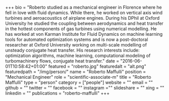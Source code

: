 +++
bio = "Roberto studied as a mechanical engineer in Florence where he fell in love with fluid dynamics. While there, he worked on vertical axis wind turbines and aeroacoustics of airplane engines. During his DPhil at Oxford University he studied the coupling between aerodynamics and heat transfer in the hottest components of gas turbines using numerical modelling. He has worked at von Karman Institute for Fluid Dynamics on machine learning tools for automated optimization systems and is now a post-doctoral researcher at Oxford University working on multi-scale modelling of unsteady conjugate heat transfer. His research interests include: optimization algorithms, machine learning, computational modeling of turbomachinery flows, conjugate heat transfer."
date = "2016-06-01T10:58:42+01:00"
featured = "roberto.jpg"
featuredalt = "alt.png"
featuredpath = "/img/person/"
name = "Roberto Maffulli"
position = "Mechanical Engineer"
role = "scientific-associate-m"
title = "Roberto Maffulli"
type = "person"
category = ["people"]
website = ""
email = ""
github = ""
twitter = ""
facebook = ""
instagram =""
slideshare = ""
xing = ""
linkedin = ""
publications = "roberto-maffulli"
+++
